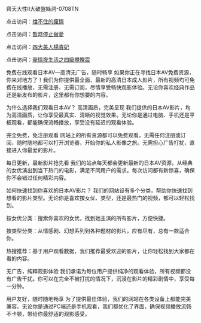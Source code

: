 齊天大性II大破盤絲洞-0708TN

点击访问：<a href="https://heiliaoxqkkct.pages.dev">擋不住的瘋情</a>

点击访问：<a href="https://heiliaowzu4ur.pages.dev">暫時停止做愛</a>

点击访问：<a href="https://heiliaozj3tjd.pages.dev">四大美人楊貴妃</a>

点击访问：<a href="https://heiliaoe8ajia.pages.dev">豪情夜生活之四級攪攪震</a>


免费在线观看日本AV—高清无广告，随时畅享
如果你正在寻找日本AV免费资源，你来对地方了！我们为你提供最全面、最新的高清日本成人影片，所有视频均可免费在线播放，无需注册、无需订阅，尽情享受畅快观影体验。无论你喜欢经典作品还是新发布的影片，这里都有你想要的内容。

为什么选择我们观看日本AV？
高清画质，完美呈现
我们提供的日本AV影片，均为高清画质，让你享受最真实、清晰的视觉效果。无论你是通过电脑、手机还是平板观看，都能确保流畅播放，享受没有延迟的观看体验。

完全免费，免注册观看
网站上的所有资源都可以免费观看，无需任何注册或订阅，随时随地都可以打开浏览器，开始你的私人影像之旅。无需担心广告打扰，直接进入你最爱的影片。

每日更新，最新影片抢先看
我们的站点每天都会更新最新的日本AV资源，从经典的女优演出到当下热门的电影，满足不同用户的需求。每次访问都有新惊喜，确保你不会错过任何精彩内容。

如何快速找到你喜欢的日本AV影片？
我们的网站设有多个分类，帮助你快速找到想看的影片类型。无论你是喜欢按女优、类型，还是最热门的视频，都可以轻松找到。

按女优分类：搜索你喜欢的女优，找到她主演的所有影片，方便快捷。

按类型分类：从情感剧、幻想系列到各种题材的影片，应有尽有，总有一款适合你。

热搜推荐：基于用户观看数据，我们推荐最受欢迎的影片，让你轻松找到大家都在看的内容。

无广告，纯粹观影体验
我们承诺为每位用户提供纯净的观看体验，所有视频都没有广告干扰。你可以在完全不被打扰的情况下，沉浸在影片的精彩剧情中，享受每一分钟。

用户友好，随时随地畅享
为了提供最佳体验，我们的网站在各类设备上都能完美兼容。无论你是通过PC端还是手机观看，我们都优化了界面，确保视频播放流畅不卡顿，带给你最舒适的观影感受。




<span style="display:none;">[Canonical link] ( ）</span>


